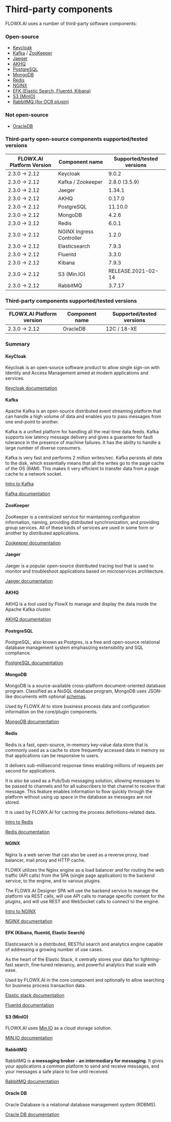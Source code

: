 # Third-party components

FLOWX.AI uses a number of third-party software components:

### Open-source

* [Keycloak](third-party-components.md#keycloak)
* [Kafka](third-party-components.md#kafka) / [ZooKeeper](third-party-components.md#zookeeper)
* [Jaeger](third-party-components.md#jaeger)
* [AKHQ](third-party-components.md#akhq)
* [PostgreSQL](third-party-components.md#postrgresql)
* [MongoDB](third-party-components.md#mongodb)
* [Redis](third-party-components.md#redis)
* [NGINX](third-party-components.md#nginx)
* [EFK (Elastic Search, Fluentd, Kibana)](third-party-components.md#efk-kibana-fluentd-elastic-search)
* [S3 (MinIO)](third-party-components.md#s3-minio)
* [RabbitMQ (for OCR plugin)](third-party-components.md#rabbitmq)

### Not open-source

* [OracleDB](third-party-components.md#oracledb)

### Third-party open-source components supported/tested versions

| FLOWX.AI Platform Version | Component name           | Supported/tested versions |
| ------------------------- | ------------------------ | ------------------------- |
| 2.3.0 -> 2.12             | Keycloak                 | 9.0.2                     |
| 2.3.0 -> 2.12             | Kafka / Zookeeper        | 2.8.0 (3.5.9)             |
| 2.3.0 -> 2.12             | Jaeger                   | 1.34.1                    |
| 2.3.0 -> 2.12             | AKHQ                     | 0.17.0                    |
| 2.3.0 -> 2.12             | PostgreSQL               | 11.10.0                   |
| 2.3.0 -> 2.12             | MongoDB                  | 4.2.6                     |
| 2.3.0 -> 2.12             | Redis                    | 6.0.1                     |
| 2.3.0 -> 2.12             | NGINX Ingress Controller | 1.2.0                     |
| 2.3.0 -> 2.12             | Elasticsearch            | 7.9.3                     |
| 2.3.0 -> 2.12             | Fluentd                  | 3.3.0                     |
| 2.3.0 -> 2.12             | Kibana                   | 7.9.3                     |
| 2.3.0 -> 2.12             | S3 (Min.IO)              | RELEASE.2021-02-14        |
| 2.3.0 -> 2.12             | RabbitMQ                 | 3.7.17                    |

### Third-party components supported/tested versions

| FLOWX.AI Platform version | Component name | Supported/tested versions |
| ------------------------- | -------------- | ------------------------- |
| 2.3.0 -> 2.12             | OracleDB       | 12C / 18-XE               |

### Summary

#### KeyCloak

Keycloak is an open-source software product to allow single sign-on with Identity and Access Management aimed at modern applications and services.

[Keycloak documentation](https://www.keycloak.org/documentation)

#### **Kafka**

Apache Kafka is an open-source distributed event streaming platform that can handle a high volume of data and enables you to pass messages from one end-point to another.

Kafka is a unified platform for handling all the real-time data feeds. Kafka supports low latency message delivery and gives a guarantee for fault tolerance in the presence of machine failures. It has the ability to handle a large number of diverse consumers.

Kafka is very fast and performs 2 million writes/sec. Kafka persists all data to the disk, which essentially means that all the writes go to the page cache of the OS (RAM). This makes it very efficient to transfer data from a page cache to a network socket.

[Intro to Kafka](../platform-overview/frameworks-and-standards/event-driven-architecture-frameworks/intro-to-kafka-concepts.md)

[Kafka documentation](https://kafka.apache.org/documentation/)

#### ZooKeeper

ZooKeeper is a centralized service for maintaining configuration information, naming, providing distributed synchronization, and providing group services. All of these kinds of services are used in some form or another by distributed applications.

[Zookeeper documentation](https://zookeeper.apache.org/documentation.html)

#### Jaeger

Jaeger is a popular open-source distributed tracing tool that is used to monitor and troubleshoot applications based on microservices architecture.

[Jaeger documentation](https://www.jaegertracing.io/docs/1.36/)

#### AKHQ

AKHQ is a tool used by FlowX to manage and display the data inside the Apache Kafka cluster.

[AKHQ documentation](https://akhq.io/docs/#installation)

#### PostrgreSQL

PostgreSQL, also known as Postgres, is a free and open-source relational database management system emphasizing extensibility and SQL compliance.

[PostgreSQL documentation](https://www.postgresql.org/docs/)

#### MongoDB

MongoDB is a source-available cross-platform document-oriented database program. Classified as a NoSQL database program, MongoDB uses JSON-like documents with optional [schemas](https://en.wikipedia.org/wiki/Database\_schema).

Used by FLOWX.AI to store business process data and configuration information on the core/plugin components.

[MongoDB documentation](https://www.mongodb.com/docs/)

#### Redis

Redis is a fast, open-source, in-memory key-value data store that is commonly used as a cache to store frequently accessed data in memory so that applications can be responsive to users.

It delivers sub-millisecond response times enabling millions of requests per second for applications.

It is also be used as a Pub/Sub messaging solution, allowing messages to be passed to channels and for all subscribers to that channel to receive that message. This feature enables information to flow quickly through the platform without using up space in the database as messages are not stored.

It is used by FLOWX.AI for caching the process definitions-related data.


[Intro to Redis](../platform-overview/frameworks-and-standards/event-driven-architecture-frameworks/intro-to-redis.md)


[Redis documentation](https://redis.io/docs/)

#### NGINX

Nginx Is a web server that can also be used as a reverse proxy, load balancer, mail proxy and HTTP cache.

FLOWX utilizes the Nginx engine as a load balancer and for routing the web traffic (API calls) from the SPA (single page application) to the backend service, to the engine, and to various plugins.

The FLOWX.AI Designer SPA will use the backend service to manage the platform via REST calls, will use API calls to manage specific content for the plugins, and will use REST and WebSocket calls to connect to the engine.


[Intro to NGINX](../platform-overview/frameworks-and-standards/event-driven-architecture-frameworks/intro-to-nginx.md)


[NGINX documentation](https://nginx.org/en/docs/)

#### EFK (Kibana, fluentd, Elastic Search)

Elasticsearch is a distributed, RESTful search and analytics engine capable of addressing a growing number of use cases.

As the heart of the Elastic Stack, it centrally stores your data for lightning-fast search, fine‑tuned relevancy, and powerful analytics that scale with ease.

Used by FLOWX.AI in the core component and optionally to allow searching for business process transaction data.

[Elastic stack documentation](https://www.elastic.co/elastic-stack/)

[Fluentd documentation](https://docs.fluentd.org/)

#### S3 (MinIO)

FLOWX.AI uses [Min.IO](http://min.io/) as a cloud storage solution.

[MIN.IO documentation](https://min.io/)

#### RabbitMQ

RabbitMQ is **a messaging broker - an intermediary for messaging**. It gives your applications a common platform to send and receive messages, and your messages a safe place to live until received.

[RabbitMQ documentation](https://www.rabbitmq.com/documentation.html)

#### Oracle DB

Oracle Database is a relational database management system (RDBMS).

[Oracle DB documentation](https://www.oracle.com/database/technologies/)